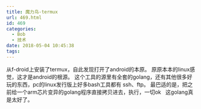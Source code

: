 ```yaml
---
title: 魔力鸟-termux
url: 469.html
id: 469
categories:
  - Bob
  - 技术
date: 2018-05-04 10:45:38
tags:
---
```


从f-droid上安装了termux，自此发现打开了android的本原。 原原本本的linux感觉，这才是android的根源。 这个工具的源里有全套的golang，还有其他很多好玩的东西，pc的linux发行版上好多bash工具都有 ssh、ftp。 最巴适的是，把之前给一个arm芯片变异的golang程序直接拷贝进去，执行，一切ok   这golang真是太好了。